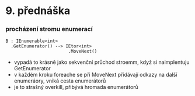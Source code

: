 # 9. přednáška
### procházení stromu enumerací
```
B : IEnumerable<int>
  .GetEnumerator() --> IEtor<int>
                        .MoveNext()
```
- vypadá to krásně jako sekvenční průchod stroemm, když si naimplentuju GetEnumerator
- v každém kroku foreache se při MoveNext přidávají odkazy na další enumeráory, vniká cesta enumerátorů
- je to strašný overkill, přibývá hromada enumerátorů
